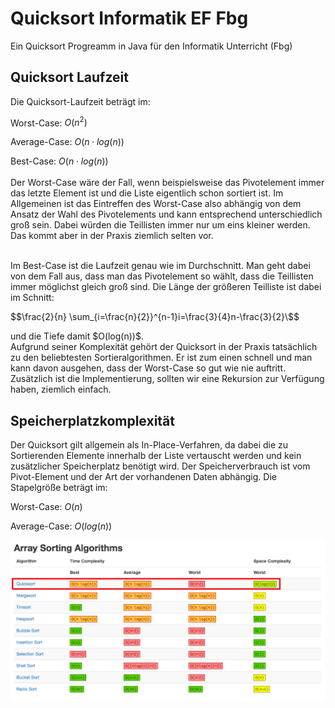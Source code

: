 # Quicksort Informatik EF Fbg

Ein Quicksort Progreamm in Java für den Informatik Unterricht (Fbg)


## Quicksort Laufzeit

Die Quicksort-Laufzeit beträgt im:
  

Worst-Case: $O(n^2)$   

Average-Case: $O(n \cdot log⁡(n))$   

Best-Case: $O(n \cdot log⁡(n))$   
 <br>
Der Worst-Case wäre der Fall, wenn beispielsweise das Pivotelement immer das letzte Element ist und die Liste eigentlich schon sortiert ist. Im Allgemeinen ist das Eintreffen des Worst-Case also abhängig von dem Ansatz der Wahl des Pivotelements und kann entsprechend unterschiedlich groß sein. Dabei würden die Teillisten immer nur um eins kleiner werden. Das kommt aber in der Praxis ziemlich selten vor.
  
 <br>
Im Best-Case ist die Laufzeit genau wie im Durchschnitt. Man geht dabei von dem Fall aus, dass man das Pivotelement so wählt, dass die Teillisten immer möglichst gleich groß sind. Die Länge der größeren Teilliste ist dabei im Schnitt: 

\$$\frac{2}{n} \sum_{i=\frac{n}{2}}^{n-1}i=\frac{3}{4}n-\frac{3}{2}\$$

und die Tiefe damit \$O(log⁡(n))\$. 
<br>
Aufgrund seiner Komplexität gehört der Quicksort in der Praxis tatsächlich zu den beliebtesten Sortieralgorithmen. Er ist zum einen schnell und man kann davon ausgehen, dass der Worst-Case so gut wie nie auftritt. Zusätzlich ist die Implementierung, sollten wir eine Rekursion zur Verfügung haben, ziemlich einfach.

## Speicherplatzkomplexität
Der Quicksort gilt allgemein als In-Place-Verfahren, da dabei die zu Sortierenden Elemente innerhalb der Liste vertauscht werden und kein zusätzlicher Speicherplatz benötigt wird. Der Speicherverbrauch ist vom Pivot-Element und der Art der vorhandenen Daten abhängig. Die Stapelgröße beträgt im:
  
Worst-Case: $O(n)$   

Average-Case: $O(log⁡(n))$

![Alt-Text](/img/quicksort.png)
